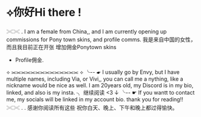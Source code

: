 # ⟡你好Hi there !
 
𓏵𓏵 . I am a female from China,, 
and I am currently opening 
up commissions for Pony town skins,
and profile comms. 
我是来自中国的女性，
而且我目前正在开张
增加佣金Ponytown skins 
+ Profile佣金.
  
⟡ ⫘⫘⫘⫘⫘⫘⫘⫘⫘⫘⫘⫘⫘⫘ ⟡
  ╰-- ☛ I usually go by Envy, but I 
have multiple names, including Via, 
or Vivi,, you can call me a
nything, like a nickname would 
be nice as well. I am 20years old, 
my Discord is in my bio, linked, 
and also is my insta. ╮
继续阅读   <3           ↓
   ╰-- ☛ If you wantt to contact me, my 
socials will be linked in my account bio. 
thank you for reading!! 𓏵𓏵 . . 
感谢你阅读所有这些
祝你白天、晚上、下午和晚上都过得愉快。
